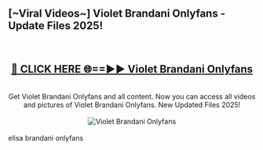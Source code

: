 <h2>[~Viral Videos~] Violet Brandani Onlyfans - Update Files 2025!</h2>
<br>
<div align="center">
<h2><a href="https://betterlinks.top/A2PfLJ" rel="nofollow">🔴 CLICK HERE 🌐==►► Violet Brandani Onlyfans</a></h2>
<br>
Get Violet Brandani Onlyfans and all content. Now you can access all videos and pictures of Violet Brandani Onlyfans. New Updated Files 2025!
<br>
<br>
<a href="https://betterlinks.top/A2PfLJ" rel="nofollow" data-target="animated-image.originalLink"><img src="https://i.ibb.co.com/WyWwxjT/player-gif2.gif" alt="Violet Brandani Onlyfans" style="max-width: 100%; display: inline-block;" data-target="animated-image.originalImage"></a>
</div>
<br>
elisa brandani onlyfans